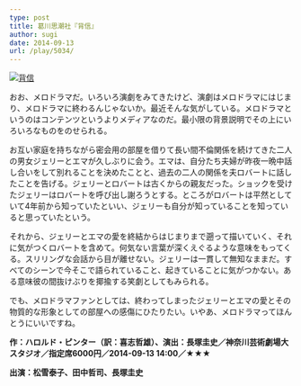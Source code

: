 ```yaml
---
type: post
title: 葛川思潮社『背信』
author: sugi
date: 2014-09-13
url: /play/5034/
---
```

<a href="http://i1.wp.com/asharpminor.com/wp-content/uploads/2014/09/haishin_mv.jpeg" onclick="_gaq.push(['_trackEvent', 'outbound-article', 'http://asharpminor.com/wp-content/uploads/2014/09/haishin_mv.jpeg', '']);" ><img src="http://i1.wp.com/asharpminor.com/wp-content/uploads/2014/09/haishin_mv.jpeg?resize=212%2C300" alt="背信" class="alignleft size-medium wp-image-5035" data-recalc-dims="1" /></a>

おお、メロドラマだ。いろいろ演劇をみてきたけど、演劇はメロドラマにはじまり、メロドラマに終わるんじゃないか。最近そんな気がしている。メロドラマというのはコンテンツというよりメディアなのだ。最小限の背景説明でその上にいろいろなものをのせられる。

お互い家庭を持ちながら密会用の部屋を借りて長い間不倫関係を続けてきた二人の男女ジェリーとエマが久しぶりに会う。エマは、自分たち夫婦が昨夜一晩中話し合いをして別れることを決めたことと、過去の二人の関係を夫ロバートに話したことを告げる。ジェリーとロバートは古くからの親友だった。ショックを受けたジェリーはロバートを呼び出し謝ろうとする。ところがロバートは平然としていて4年前から知っていたといい、ジェリーも自分が知っていることを知っていると思っていたという。

それから、ジェリーとエマの愛を終結からはじまりまで遡って描いていく、それに気がつくロバートを含めて。何気ない言葉が深くえぐるような意味をもってくる。スリリングな会話から目が離せない。ジェリーは一貫して無知なままだ。すべてのシーンで今そこで語られていること、起きていることに気がつかない。ある意味彼の間抜けぶりを揶揄する笑劇としてもみられる。

でも、メロドラマファンとしては、終わってしまったジェリーとエマの愛とその物質的な形象としての部屋への感傷にひたりたい。いやあ、メロドラマってほんとうにいいですね。

**作：ハロルド・ピンター（訳：喜志哲雄）、演出：長塚圭史／神奈川芸術劇場大スタジオ／指定席6000円／2014-09-13 14:00／★★★**

**出演：松雪泰子、田中哲司、長塚圭史**
